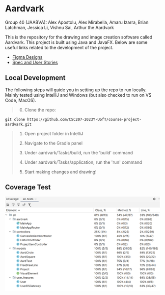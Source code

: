 # Aardvark

Group 40 (JAABVA): Alex Apostolu, Alex Mirabella, Amaru Izarra, Brian Latchman, Jessica Li, Vishnu Sai, Arthur the Aardvark

This is the repository for the drawing and image creation software called Aardvark. This project is built using Java and JavaFX. Below are some useful links related to the development of the project.

* [Figma Designs](https://www.figma.com/file/TGjtdbXueRo7Ui4jmofLry/Aardvark?type=design&node-id=41%3A2&mode=design&t=Hhz1FIdWzme6Wmlt-1)
* [Spec and User Stories](https://docs.google.com/document/d/1bEORd52PppURtDqi6MqqlkDdX-i_tyUgb_kfk-4wmmM/edit?usp=sharing)

## Local Development

The following steps will guide you in setting up the repo to run locally. Mainly tested using IntelliJ and Windows (but also checked to run on VS Code, MacOS).

>0. Clone the repo:
```
git clone https://github.com/CSC207-2023Y-UofT/course-project-aardvark.git
```
>
>1. Open project folder in IntelliJ
>
>2. Navigate to the Gradle panel
>
>3. Under aardvark/Tasks/build, run the 'build' command
>
>4. Under aardvark/Tasks/application, run the 'run' command
>
>5. Start making changes and drawing!

## Coverage Test

![Aardvark Coverage Test Scores](/src/main/resources/images/coverage.png)
